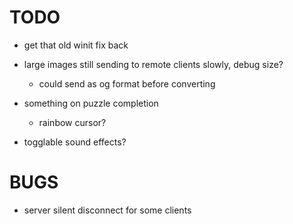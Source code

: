 # TODO

- get that old winit fix back

- large images still sending to remote clients slowly, debug size?
    * could send as og format before converting

- something on puzzle completion
    - rainbow cursor?

- togglable sound effects?

# BUGS

- server silent disconnect for some clients
